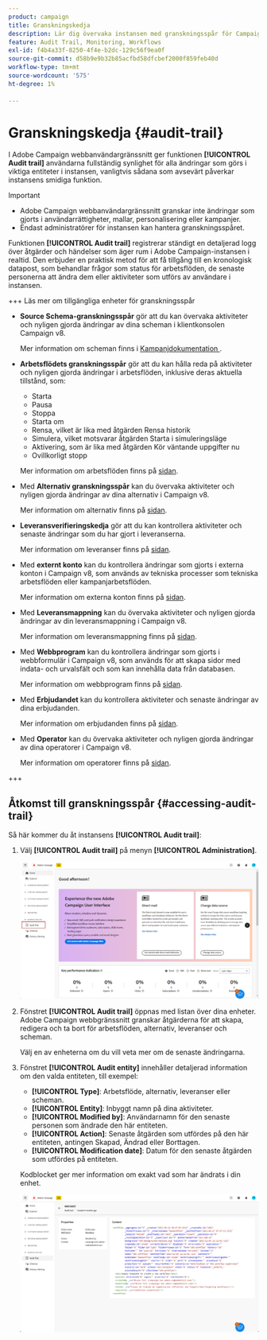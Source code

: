 ```yaml
---
product: campaign
title: Granskningskedja
description: Lär dig övervaka instansen med granskningsspår för Campaign
feature: Audit Trail, Monitoring, Workflows
exl-id: f4b4a33f-8250-4f4e-b2dc-129c56f9ea0f
source-git-commit: d58b9e9b32b85acfbd58dfcbef2000f859feb40d
workflow-type: tm+mt
source-wordcount: '575'
ht-degree: 1%

---
```


# Granskningskedja {#audit-trail}

I Adobe Campaign webbanvändargränssnitt ger funktionen **[!UICONTROL Audit trail]** användarna fullständig synlighet för alla ändringar som görs i viktiga entiteter i instansen, vanligtvis sådana som avsevärt påverkar instansens smidiga funktion.

>[!IMPORTANT]
>
>* Adobe Campaign webbanvändargränssnitt granskar inte ändringar som gjorts i användarrättigheter, mallar, personalisering eller kampanjer.
>* Endast administratörer för instansen kan hantera granskningsspåret.

Funktionen **[!UICONTROL Audit trail]** registrerar ständigt en detaljerad logg över åtgärder och händelser som äger rum i Adobe Campaign-instansen i realtid. Den erbjuder en praktisk metod för att få tillgång till en kronologisk datapost, som behandlar frågor som status för arbetsflöden, de senaste personerna att ändra dem eller aktiviteter som utförs av användare i instansen.

+++ Läs mer om tillgängliga enheter för granskningsspår

* **Source Schema-granskningsspår** gör att du kan övervaka aktiviteter och nyligen gjorda ändringar av dina scheman i klientkonsolen Campaign v8.

  Mer information om scheman finns i [Kampanjdokumentation ](https://experienceleague.adobe.com/sv/docs/campaign/campaign-v8/developer/shemas-forms/schemas).

* **Arbetsflödets granskningsspår** gör att du kan hålla reda på aktiviteter och nyligen gjorda ändringar i arbetsflöden, inklusive deras aktuella tillstånd, som:

   * Starta
   * Pausa
   * Stoppa
   * Starta om
   * Rensa, vilket är lika med åtgärden Rensa historik
   * Simulera, vilket motsvarar åtgärden Starta i simuleringsläge
   * Aktivering, som är lika med åtgärden Kör väntande uppgifter nu
   * Ovillkorligt stopp

  Mer information om arbetsflöden finns på [sidan](../workflows/gs-workflows.md).

* Med **Alternativ granskningsspår** kan du övervaka aktiviteter och nyligen gjorda ändringar av dina alternativ i Campaign v8.

  Mer information om alternativ finns på [sidan](https://experienceleague.adobe.com/sv/docs/campaign-classic/using/installing-campaign-classic/appendices/configuring-campaign-options).

* **Leveransverifieringskedja** gör att du kan kontrollera aktiviteter och senaste ändringar som du har gjort i leveranserna.

  Mer information om leveranser finns på [sidan](../msg/gs-deliveries.md).

* Med **externt konto** kan du kontrollera ändringar som gjorts i externa konton i Campaign v8, som används av tekniska processer som tekniska arbetsflöden eller kampanjarbetsflöden.

  Mer information om externa konton finns på [sidan](../administration/external-account.md).

* Med **Leveransmappning** kan du övervaka aktiviteter och nyligen gjorda ändringar av din leveransmappning i Campaign v8.

  Mer information om leveransmappning finns på [sidan](https://experienceleague.adobe.com/sv/docs/campaign/campaign-v8/audience/add-profiles/target-mappings).

* Med **Webbprogram** kan du kontrollera ändringar som gjorts i webbformulär i Campaign v8, som används för att skapa sidor med indata- och urvalsfält och som kan innehålla data från databasen.

  Mer information om webbprogram finns på [sidan](https://experienceleague.adobe.com/sv/docs/campaign/campaign-v8/content/webapps).

* Med **Erbjudandet** kan du kontrollera aktiviteter och senaste ändringar av dina erbjudanden.

  Mer information om erbjudanden finns på [sidan](../msg/offers.md).

* Med **Operator** kan du övervaka aktiviteter och nyligen gjorda ändringar av dina operatorer i Campaign v8.

  Mer information om operatorer finns på [sidan](https://experienceleague.adobe.com/sv/docs/campaign/campaign-v8/offers/interaction-settings/interaction-operators).

+++

## Åtkomst till granskningsspår {#accessing-audit-trail}

Så här kommer du åt instansens **[!UICONTROL Audit trail]**:

1. Välj **[!UICONTROL Audit trail]** på menyn **[!UICONTROL Administration]**.

   ![Skärmbild som visar administrationsmenyn med alternativet Granskningsspår markerat](assets/audit-trail-1.png)

1. Fönstret **[!UICONTROL Audit trail]** öppnas med listan över dina enheter. Adobe Campaign webbgränssnitt granskar åtgärderna för att skapa, redigera och ta bort för arbetsflöden, alternativ, leveranser och scheman.

   Välj en av enheterna om du vill veta mer om de senaste ändringarna.

1. Fönstret **[!UICONTROL Audit entity]** innehåller detaljerad information om den valda entiteten, till exempel:

   * **[!UICONTROL Type]**: Arbetsflöde, alternativ, leveranser eller scheman.
   * **[!UICONTROL Entity]**: Inbyggt namn på dina aktiviteter.
   * **[!UICONTROL Modified by]**: Användarnamn för den senaste personen som ändrade den här entiteten.
   * **[!UICONTROL Action]**: Senaste åtgärden som utfördes på den här entiteten, antingen Skapad, Ändrad eller Borttagen.
   * **[!UICONTROL Modification date]**: Datum för den senaste åtgärden som utfördes på entiteten.

   Kodblocket ger mer information om exakt vad som har ändrats i din enhet.

   ![Skärmbild som visar fönstret Granskningsenhet med detaljerad information om ändringar](assets/audit-trail-2.png)